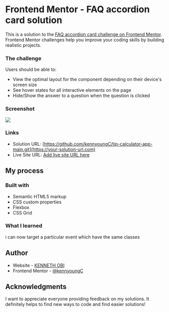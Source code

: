 # Frontend Mentor - FAQ accordion card solution

This is a solution to the [FAQ accordion card challenge on Frontend Mentor](https://www.frontendmentor.io/challenges/faq-accordion-card-XlyjD0Oam). Frontend Mentor challenges help you improve your coding skills by building realistic projects.

### The challenge

Users should be able to:

- View the optimal layout for the component depending on their device's screen size
- See hover states for all interactive elements on the page
- Hide/Show the answer to a question when the question is clicked

### Screenshot

![](./tip-calculator-app.png)

### Links

- Solution URL: [https://github.com/kennyoungC/tip-calculator-app-main.git](https://your-solution-url.com)
- Live Site URL: [Add live site URL here](https://tip-app-calculator-kenneth)

## My process

### Built with

- Semantic HTML5 markup
- CSS custom properties
- Flexbox
- CSS Grid

### What I learned

i can now target a particular event which have the same classes

## Author

- Website - [KENNETH OBI](https://faq-accordion-card-kenneth.netlify.app/)
- Frontend Mentor - [@kennyoungC](https://www.frontendmentor.io/profile/yourusername)

## Acknowledgments

I want to appreciate everyone providing feedback on my solutions. It definitely helps to find new ways to code and find easier solutions!
